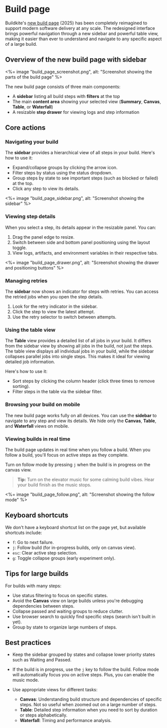 # Build page

Buildkite's [new build page](https://buildkite.com/resources/changelog/266-introducing-the-new-build-page-engineered-for-scale-and-flexibility/) (2025) has been completely reimagined to support modern software delivery at any scale. The redesigned interface brings powerful navigation through a new sidebar and powerful table view, making it easier than ever to understand and navigate to any specific aspect of a large build.

## Overview of the new build page with sidebar

<%= image "build_page_screenshot.png", alt: "Screenshot showing the parts of the build page" %>

The new build page consists of three main components:

- A **sidebar** listing all build steps with **filters** at the top
- The main **content area** showing your selected view (**Summary**, **Canvas**, **Table**, or **Waterfall**)
- A resizable **step drawer** for viewing logs and step information

## Core actions

### Navigating your build

The **sidebar** provides a hierarchical view of all steps in your build. Here's how to use it:

- Expand/collapse groups by clicking the arrow icon.
- Filter steps by status using the status dropdown.
- Group steps by state to see important steps (such as blocked or failed) at the top.
- Click any step to view its details.

<%= image "build_page_sidebar.png", alt: "Screenshot showing the sidebar" %>

### Viewing step details

When you select a step, its details appear in the resizable panel. You can:

1. Drag the panel edge to resize.
1. Switch between side and bottom panel positioning using the layout toggle.
1. View logs, artifacts, and environment variables in their respective tabs.

<%= image "build_page_drawer.png", alt: "Screenshot showing the drawer and positioning buttons" %>

### Managing retries

The **sidebar** now shows an indicator for steps with retries. You can access the retried jobs when you open the step details.

1. Look for the retry indicator in the sidebar.
1. Click the step to view the latest attempt.
1. Use the retry selector to switch between attempts.

### Using the table view

The **Table** view provides a detailed list of all jobs in your build. It differs from the sidebar view by showing all jobs in the build, not just the steps. The table view displays all individual jobs in your build, while the sidebar collapses parallel jobs into single steps. This makes it ideal for viewing detailed job information.

Here's how to use it:

- Sort steps by clicking the column header (click three times to remove sorting).
- Filter steps in the table via the sidebar filter.

### Browsing your build on mobile

The new build page works fully on all devices. You can use the **sidebar** to navigate to any step and view its details. We hide only the **Canvas**, **Table**, and **Waterfall** views on mobile.

### Viewing builds in real time

The build page updates in real time when you follow a build. When you follow a build, you'll focus on active steps as they complete.

Turn on follow mode by pressing `j` when the build is in progress on the canvas view. 

> **Tip:** Turn on the elevator music for some calming build vibes. Hear your build finish as the music stops.

<%= image "build_page_follow.png", alt: "Screenshot showing the follow mode" %>

## Keyboard shortcuts

We don't have a keyboard shortcut list on the page yet, but available shortcuts include:

- `f`: Go to next failure.
- `j`: Follow build (for in-progress builds, only on canvas view).
- `esc`: Clear active step selection.
- `g`: Toggle collapse groups (early experiment only).

## Tips for large builds

For builds with many steps:

- Use status filtering to focus on specific states.
- Avoid the **Canvas** view on large builds unless you're debugging dependencies between steps.
- Collapse passed and waiting groups to reduce clutter.
- Use browser search to quickly find specific steps (search isn't built in yet).
- Group by state to organize large numbers of steps.

## Best practices

- Keep the sidebar grouped by states and collapse lower priority states such as Waiting and Passed.
- If the build is in progress, use the `j` key to follow the build. Follow mode will automatically focus you on active steps. Plus, you can enable the music mode.
- Use appropriate views for different tasks:

    * **Canvas**: Understanding build structure and dependencies of specific steps. Not so useful when zoomed out on a large number of steps.
    * **Table**: Detailed step information when you need to sort by duration or steps alphabetically.
    * **Waterfall**: Timing and performance analysis.
